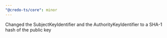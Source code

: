 ```yaml
---
"@credo-ts/core": minor
---
```


Changed the SubjectKeyIdentifier and the AuthorityKeyIdentifier to a SHA-1 hash of the public key
